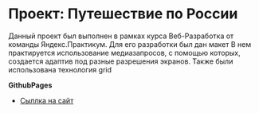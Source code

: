 # Проект: Путешествие по России

Данный проект был выполнен в рамках курса Веб-Разработка от команды Яндекс.Практикум. Для его разработки был дан макет В нем практируется использование медиазапросов, с помощью которых, создается адаптив под разные разрешения экранов. Также были использована технология grid


**GithubPages**

* [Сыллка на сайт](https://arthur-devionfox.github.io/russian-travel/)
